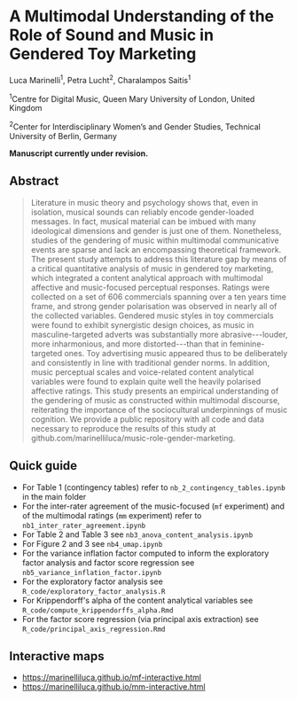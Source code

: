 # A Multimodal Understanding of the Role of Sound and Music in Gendered Toy Marketing

Luca Marinelli<sup>1</sup>, Petra Lucht<sup>2</sup>, Charalampos Saitis<sup>1</sup>

<sup>1</sup>Centre for Digital Music, Queen Mary University of London, United Kingdom

<sup>2</sup>Center for Interdisciplinary Women’s and Gender Studies, Technical University of Berlin, Germany

**Manuscript currently under revision.**

## Abstract
> Literature in music theory and psychology shows that, even in isolation, musical sounds can reliably encode gender-loaded messages. In fact, musical material can be imbued with many ideological dimensions and gender is just one of them. Nonetheless, studies of the gendering of music within multimodal communicative events are sparse and lack an encompassing theoretical framework. The present study attempts to address this literature gap by means of a critical quantitative analysis of music in gendered toy marketing, which integrated a content analytical approach with multimodal affective and music-focused perceptual responses. Ratings were collected on a set of 606 commercials spanning over a ten years time frame, and strong gender polarisation was observed in nearly all of the collected variables. Gendered music styles in toy commercials were found to exhibit synergistic design choices, as music in masculine-targeted adverts was substantially more abrasive---louder, more inharmonious, and more distorted---than that in feminine-targeted ones.  Toy advertising music appeared thus to be deliberately and consistently in line with traditional gender norms. In addition, music perceptual scales and voice-related content analytical variables were found to explain quite well the heavily polarised affective ratings. This study presents an empirical understanding of the gendering of music as constructed within multimodal discourse, reiterating the importance of the sociocultural underpinnings of music cognition. We provide a public repository with all code and data necessary to reproduce the results of this study at github.com/marinelliluca/music-role-gender-marketing.

## Quick guide
- For Table 1 (contingency tables) refer to `nb_2_contingency_tables.ipynb` in the main folder
- For the inter-rater agreement of the music-focused (`mf` experiment) and of the multimodal ratings (`mm` experiment) refer to `nb1_inter_rater_agreement.ipynb`
- For Table 2 and Table 3 see `nb3_anova_content_analysis.ipynb`
- For Figure 2 and 3 see `nb4_umap.ipynb`
- For the variance inflation factor computed to inform the exploratory factor analysis and factor score regression see `nb5_variance_inflation_factor.ipynb`
- For the exploratory factor analysis see `R_code/exploratory_factor_analysis.R`
- For Krippendorff's alpha of the content analytical variables see `R_code/compute_krippendorffs_alpha.Rmd`
- For the factor score regression (via principal axis extraction) see `R_code/principal_axis_regression.Rmd`

## Interactive maps
- https://marinelliluca.github.io/mf-interactive.html
- https://marinelliluca.github.io/mm-interactive.html
